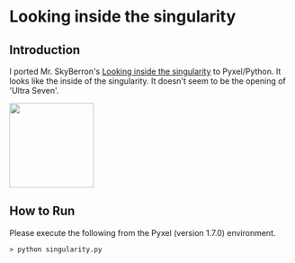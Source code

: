 # Looking inside the singularity

## Introduction

I ported Mr. SkyBerron's [Looking inside the singularity](https://twitter.com/SkyBerron/status/1583329400598077440) to Pyxel/Python. 
It looks like the inside of the singularity. It doesn't seem to be the opening of 'Ultra Seven'.

<img src="https://github.com/jay-kumogata/FractalArts/blob/main/pyxel/singularity/screenshots/singularity01.gif" width="150"> 

## How to Run

Please execute the following from the Pyxel (version 1.7.0) environment.

	> python singularity.py
